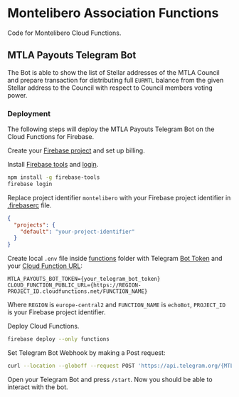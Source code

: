 # Montelibero Association Functions

Code for Montelibero Cloud Functions. 

## MTLA Payouts Telegram Bot 

The Bot is able to show the list of Stellar addresses of the MTLA Council and prepare transaction for distributing full `EURMTL` balance from the given Stellar address to the Council with respect to Council members voting power.  

### Deployment

The following steps will deploy the MTLA Payouts Telegram Bot on the Cloud Functions for Firebase. 

Create your [Firebase project](https://firebase.google.com) and set up billing. 

Install [Firebase tools](https://github.com/firebase/firebase-tools?tab=readme-ov-file#node-package) and [login](https://firebase.google.com/docs/cli). 

```bash
npm install -g firebase-tools
firebase login
```

Replace project identifier `montelibero` with your Firebase project identifier in [.firebaserc](./.firebaserc) file. 

```json
{
  "projects": {
    "default": "your-project-identifier"
  }
}
```

Create local `.env` file inside [functions](./functions/) folder with Telegram [Bot Token](https://core.telegram.org/bots/tutorial#obtain-your-bot-token) and your [Cloud Function URL](https://cloud.google.com/functions/docs/calling/http#url):
```
MTLA_PAYOUTS_BOT_TOKEN={your_telegram_bot_token}
CLOUD_FUNCTION_PUBLIC_URL={https://REGION-PROJECT_ID.cloudfunctions.net/FUNCTION_NAME}
```
Where `REGION` is `europe-central2` and `FUNCTION_NAME` is `echoBot`, `PROJECT_ID` is your Firebase project identifier.  

Deploy Cloud Functions. 

```bash
firebase deploy --only functions
```

Set Telegram Bot Webhook by making a Post request: 

```bash
curl --location --globoff --request POST 'https://api.telegram.org/{MTLA_PAYOUTS_BOT_TOKEN}/setWebhook?url={CLOUD_FUNCTION_PUBLIC_URL}%2F{FUNCTION_NAME}&allowed_updates=[%22message%22]'
```

Open your Telegram Bot and press `/start`. Now you should be able to interact with the bot. 
